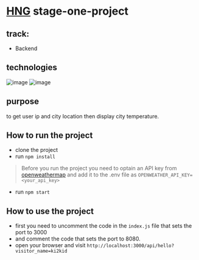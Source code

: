 # [HNG](https://hng.tech) stage-one-project
## track:
 - Backend
## technologies
![image](https://img.shields.io/badge/Express%20js-000000?style=for-the-badge&logo=express&logoColor=white)
![image](https://img.shields.io/badge/Node%20js-339933?style=for-the-badge&logo=nodedotjs&logoColor=white)
## purpose
to get user ip and city location then display city temperature.

## How to run the project
- clone the project
- run `npm install`

> Before you run the project you need to optain an API key from [openweathermap](https://openweathermap.org/api) and add it to the .env file as `OPENWEATHER_API_KEY=<your_api_key>`
- run `npm start`

## How to use the project
 - first you need to uncomment the code in the `index.js` file that sets the port to 3000
 - and comment the code that sets the port to 8080.
 - open your browser and visit `http://localhost:3000/api/hello?visitor_name=ki2kid`

